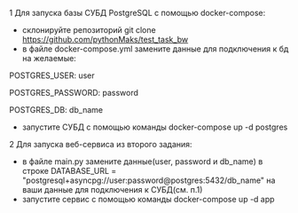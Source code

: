 ﻿1 Для запуска базы СУБД PostgreSQL с помощью docker-compose:
- склонируйте репозиторий git clone https://github.com/pythonMaks/test_task_bw
- в файле docker-compose.yml замените данные для подключения к бд на желаемые:

 POSTGRES_USER: user

 POSTGRES_PASSWORD: password
 
 POSTGRES_DB: db_name

 - запустите СУБД с помощью команды 
 docker-compose up -d postgres


2 Для запуска веб-сервиса из второго задания:
- в файле main.py замените данные(user, password и db_name) в строке 
DATABASE_URL = "postgresql+asyncpg://user:password@postgres:5432/db_name"
на ваши данные для подключения к СУБД(см. п.1)
- запустите сервис с помощью команды
docker-compose up -d app

